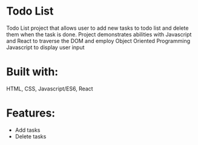 # Todo List
Todo List project that allows user to add new tasks to todo list and delete them when the task is done. Project demonstrates abilities with Javascript and React to traverse the DOM and employ Object Oriented Programming Javascript to display user input



# Built with:
HTML, CSS, Javascript/ES6, React

# Features:
* Add tasks
* Delete tasks
